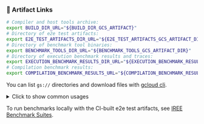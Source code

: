 ### :link: Artifact Links

```sh
# Compiler and host tools archive:
export BUILD_DIR_URL="${BUILD_DIR_GCS_ARTIFACT}"
# Directory of e2e test artifacts:
export E2E_TEST_ARTIFACTS_DIR_URL="${E2E_TEST_ARTIFACTS_GCS_ARTIFACT_DIR}"
# Directory of benchmark tool binaries:
export BENCHMARK_TOOLS_DIR_URL="${BENCHMARK_TOOLS_GCS_ARTIFACT_DIR}"
# Directory of execution benchmark results and traces:
export EXECUTION_BENCHMARK_RESULTS_DIR_URL="${EXECUTION_BENCHMARK_RESULTS_GCS_ARTIFACT_DIR}"
# Compilation benchmark results:
export COMPILATION_BENCHMARK_RESULTS_URL="${COMPILATION_BENCHMARK_RESULTS_GCS_ARTIFACT}"
```

You can list `gs://` directories and download files with [gcloud cli](
https://cloud.google.com/sdk/gcloud/reference/storage).

<details>
<summary>Click to show common usages</summary>

```sh
# Get compile and run flags of benchmarks
gcloud storage cp -r "${E2E_TEST_ARTIFACTS_GCS_ARTIFACT_DIR}/benchmark-flag-dump.txt" /tmp/
```

```sh
# Download all artifacts
mkdir /tmp/iree_e2e_test_artifacts
gcloud storage cp -r "${E2E_TEST_ARTIFACTS_GCS_ARTIFACT_DIR}/*" /tmp/iree_e2e_test_artifacts
```

```sh
# Download execution benchmark results and traces
mkdir /tmp/iree_benchmark_results
gcloud storage cp -r "${EXECUTION_BENCHMARK_RESULTS_GCS_ARTIFACT_DIR}/*" /tmp/iree_benchmark_results
```
</details>

To run benchmarks locally with the CI-built e2e test artifacts, see [IREE Benchmark Suites](
https://github.com/${GITHUB_REPOSITORY}/blob/main/docs/developers/developing_iree/benchmark_suites.md#3-fetch-the-benchmark-artifacts).
